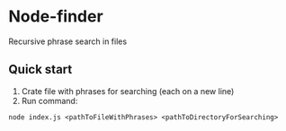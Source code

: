 # Node-finder

Recursive phrase search in files

## Quick start

1. Crate file with phrases for searching (each on a new line)
2. Run command:
```text
node index.js <pathToFileWithPhrases> <pathToDirectoryForSearching>
```

